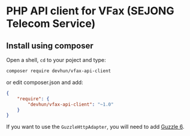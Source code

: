 # PHP API client for VFax (SEJONG Telecom Service)

## Install using composer

Open a shell, `cd` to your poject and type:

```sh
composer require devhun/vfax-api-client
```

or edit composer.json and add:

```json
{
    "require": {
        "devhun/vfax-api-client": "~1.0"
    }
}
```

If you want to use the `GuzzleHttpAdapter`, you will need to add [Guzzle 6](https://github.com/guzzle/guzzle).

